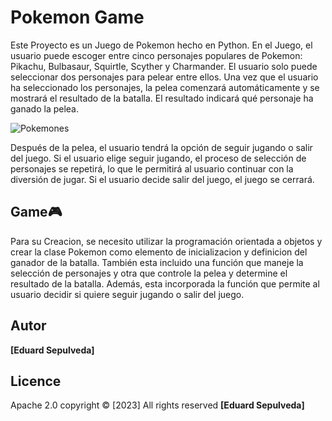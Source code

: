 # Pokemon Game

Este Proyecto es un Juego de Pokemon hecho en Python. En el Juego, el usuario puede escoger entre cinco personajes populares de Pokemon: Pikachu, Bulbasaur, Squirtle, Scyther y Charmander. El usuario solo puede seleccionar dos personajes para pelear entre ellos. Una vez que el usuario ha seleccionado los personajes, la pelea comenzará automáticamente y se mostrará el resultado de la batalla. El resultado indicará qué personaje ha ganado la pelea.


![Pokemones](https://github.com/JokerC0/Pokemon-Game/assets/129913584/18f89f95-af38-4a78-bed5-f6ec8b745422)




Después de la pelea, el usuario tendrá la opción de seguir jugando o salir del juego. Si el usuario elige seguir jugando, el proceso de selección de personajes se repetirá, lo que le permitirá al usuario continuar con la diversión de jugar. Si el usuario decide salir del juego, el juego se cerrará.

## Game🎮

Para su Creacion, se necesito utilizar la programación orientada a objetos y crear la clase Pokemon como elemento de inicializacion y definicion del ganador de la batalla. También esta incluido una función que maneje la selección de personajes y otra que controle la pelea y determine el resultado de la batalla. Además, esta incorporada la función que permite al usuario decidir si quiere seguir jugando o salir del juego.





## Autor

**[Eduard Sepulveda]**



## Licence
Apache 2.0 copyright © [2023] All rights reserved **[Eduard Sepulveda]**



